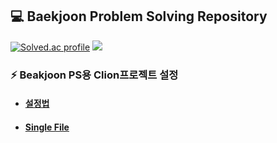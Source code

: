 ## 💻 Baekjoon Problem Solving Repository

[![Solved.ac profile](http://mazassumnida.wtf/api/v2/generate_badge?boj=minjunkim0205)](https://solved.ac/minjunkim0205) <img src="http://mazandi.herokuapp.com/api?handle=minjunkim0205&theme=dark"/>

### ⚡ Beakjoon PS용 Clion프로젝트 설정
- #### [설정법](https://3412mb.tistory.com/entry/%EB%B0%B1%EC%A4%80%EC%9A%A9-CLion-%EC%84%A4%EC%A0%95%EB%B2%95)
- #### [Single File](https://plugins.jetbrains.com/plugin/8352-c-c--single-file-execution)
